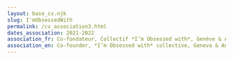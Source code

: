```yaml
---
layout: base_cv.njk
slug: I'mObsessedWith
permalink: /cv_association3.html
dates_association: 2021-2022
association_fr: Co-fondateur, Collectif *I’m Obsessed with*, Genève & Annecy, CH & FR
association_en: Co-founder, *I’m Obsessed with* collective, Geneva & Annecy, CH & FR
---
```

